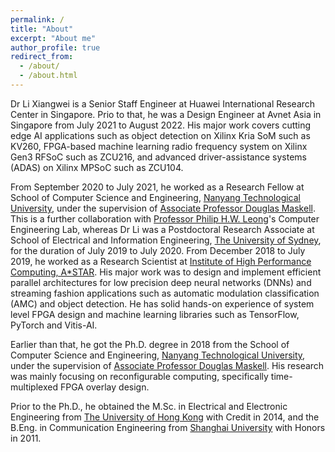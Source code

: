 ```yaml
---
permalink: /
title: "About"
excerpt: "About me"
author_profile: true
redirect_from: 
  - /about/
  - /about.html
---
```


Dr Li Xiangwei is a Senior Staff Engineer at Huawei International Research Center in Singapore. Prio to that, he was a Design Engineer at Avnet Asia in Singapore from July 2021 to August 2022. His major work covers cutting edge AI applications such as object detection on Xilinx Kria SoM such as KV260, FPGA-based machine learning radio frequency system on Xilinx Gen3 RFSoC such as ZCU216, and advanced driver-assistance systems (ADAS) on Xilinx MPSoC such as ZCU104. 

From September 2020 to July 2021, he worked as a Research Fellow at School of Computer Science and Engineering, [Nanyang Technological University](https://www.ntu.edu.sg/Pages/home.aspx), under the supervision of [Associate Professor Douglas Maskell](https://dr.ntu.edu.sg/cris/rp/rp01059). This is a further collaboration with [Professor Philip H.W. Leong](https://sydney.edu.au/engineering/people/philip.leong.php)'s Computer Engineering Lab, whereas Dr Li was a Postdoctoral Research Associate at School of Electrical and Information Engineering, [The University of Sydney](https://sydney.edu.au/), for the duration of July 2019 to July 2020. From December 2018 to July 2019, he worked as a Research Scientist at [Institute of High Performance Computing, A*STAR](https://www.a-star.edu.sg/ihpc). His major work was to design and implement efficient parallel architectures for low precision deep neural networks (DNNs) and streaming fashion applications such as automatic modulation classification (AMC) and object detection. He has solid hands-on experience of system level FPGA design and machine learning libraries such as TensorFlow, PyTorch and Vitis-AI. 

Earlier than that, he got the Ph.D. degree in 2018 from the School of Computer Science and Engineering, [Nanyang Technological University](https://www.ntu.edu.sg/Pages/home.aspx), under the supervision of [Associate Professor Douglas Maskell](https://dr.ntu.edu.sg/cris/rp/rp01059). His research was mainly focusing on reconfigurable computing, specifically time-multiplexed FPGA overlay design. 

Prior to the Ph.D., he obtained the M.Sc. in Electrical and Electronic Engineering from [The University of Hong Kong](https://www.hku.hk/) with Credit in 2014, and the B.Eng. in Communication Engineering from [Shanghai University](https://www.shu.edu.cn/) with Honors in 2011. 
